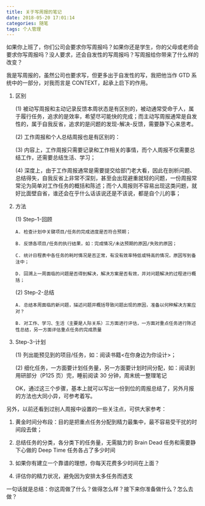 ```yaml
---
title: 关于写周报的笔记
date: 2018-05-20 17:01:14
categories: 随笔
tags: 个人管理
---
```


如果你上班了，你们公司会要求你写周报吗？如果你还是学生，你的父母或老师会要求你写周报吗？没人要求，还会自发性的写周报吗？写周报给你带来了什么样的改变？

我是写周报的，虽然公司也要求写，但更多出于自发性的写，我把他当作 GTD 系统中的一部分，对我而言是 CONTEXT，起承上启下的作用。

1.  区别

    (1) 被动写周报和主动记录反馈本周状态是有区别的，被动通常受命于人，属于履行任务，追求的是效率，希望尽可能快的完成；而主动写周报通常是自发性的，属于自我反省，追求的是问题的发现-解决-反馈，需要静下心来思考。

    (2) 工作周报和个人总结周报也是有区别的：

    (3) 内容上，工作周报只需要记录和工作相关的事情，而个人周报不仅需要总结工作，还需要总结生活、学习；

    (4) 深度上，由于工作周报通常是需要提交给部门老大看，因此在剖析问题、总结得失，自我反省上非常不深刻，甚至会出现避重就轻的问题，一份周报常常沦为简单对工作任务的概括和陈述；而个人周报则不容易出现这类问题，就好比面壁自省，谁还会在乎什么话该说还是不该说，都是自个儿的事；

2.  方法

    (1) Step-1-回顾

        A. 检查计划中关键项目/任务的完成进度是否符合预期；

        B. 反馈各项目/任务的执行结果，如：完成情况/未达预期的原因/失败的原因；

        C. 统计日程表中各任务的耗时情况是否正常，有没有效率特低或特高的情况，原因写到备注中；

        D. 回溯上一周面临的问题是否得到解决，解决方案是否有效，并对问题解决的过程进行概括；

    (2) Step-2-总结

        A. 总结本周面临的新问题，描述问题并概括导致问题出现的原因，准备以何种解决方案应对？

        B. 对工作、学习、生活（主要是人际关系）三方面进行评估，一方面对重点任务进行陈述性总结，另一方面评估重点任务的完成质量

3.  Step-3-计划

    (1) 列出能预见到的项目/任务，如：阅读书籍<在你身边为你设计>；

    (2) 细化任务，一方面要计划任务量，另一方面要计划时间分配，如：阅读到用研部分（P125 页）完，睡前阅读 30 分钟，周末统一整理笔记

    OK，通过这三个步骤，基本上就可以写出一份到位的周报总结了，另外月报的方法也大同小异，可参考着写。

另外，以前还看到过别人周报中设置的一些关注点，可供大家参考：

1. 黄金时间分布段：目的是把重点任务分配到精力最集中，最不容易受干扰的时间段去做；

2. 总结任务的分类，各分类下的任务量，无需脑力的 Brain Dead 任务和需要静下心做的 Deep Time 任务各占了多少时间

3. 如果你有建立一个靠谱的理想，你每天花费多少时间在上面？

4. 评估你的精力状况，避免因为安排太多任务而透支

一句话就是总结：你这周做了什么？做得怎么样？接下来你准备做什么？怎么去做？
